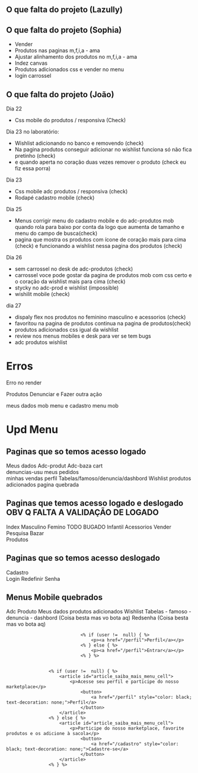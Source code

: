 ## O que falta do projeto (Lazully)
## O que falta do projeto (Sophia)

- Vender
- Produtos nas paginas m,f,i,a - ama
- Ajustar alinhamento dos produtos no m,f,i,a - ama
- Indez canvas
- Produtos adicionados css e vender no menu
- login carrossel

## O que falta do projeto (João)

Dia 22 
- Css mobile do produtos / responsiva (Check)

Dia 23 no laboratório:
- Wishlist adicionando no banco e removendo  (check)
- Na pagina produtos conseguir adicionar no wishlist funciona só não fica pretinho (check)
- e quando aperta no coração duas vezes remover o produto (check eu fiz essa porra)

Dia 23 
- Css mobile adc produtos / responsiva (check)
- Rodapé cadastro mobile (check)

Dia 25

- Menus corrigir menu do cadastro mobile e do adc-produtos mob quando rola para baixo por conta da logo que aumenta de tamanho e menu do campo de busca(check)
- pagina que mostra os produtos com ícone de coração mais para cima (check)
e funcionando a wishlist nessa pagina dos produtos (check)


Dia 26


- sem carrossel no desk de adc-produtos (check)
- carrossel voce pode gostar da pagina de produtos mob com css certo e o coração da wishlist mais para cima (check)
- stycky no adc-prod e wishlist (impossible)
- wishilit mobile (check)


dia 27
- dispaly flex nos produtos no feminino masculino e acessorios (check)
- favoritou na pagina de produtos continua na pagina de produtos(check)
- produtos adicionados css igual da wishlist
- review nos menus mobiles e desk para ver se tem bugs
- adc produtos wishlist 

# Erros

Erro no render

Produtos Denunciar e Fazer outra ação

meus dados mob menu e cadastro menu mob






# Upd Menu
## Paginas que so temos acesso logado
Meus dados
Adc-produt
Adc-baza
cart  
denuncias-usu 
meus pedidos  
minhas vendas 
perfil
Tabelas/famoso/denuncia/dashbord
Wishlist
produtos adicionados         pagina quebrada

## Paginas que temos acesso logado e deslogado          OBV Q FALTA A VALIDAÇÃO DE LOGADO
Index
Masculino
Femino      TODO BUGADO
Infantil
Acessorios 
Vender
Pesquisa
Bazar   
Produtos

## Paginas que so temos acesso deslogado
Cadastro  
Login 
Redefinir Senha   


## Menus Mobile quebrados
Adc Produto
Meus dados
produtos adicionados
Wishlist
Tabelas - famoso - denuncia - dashbord (Coisa besta mas vo bota aq)
Redsenha (Coisa besta mas vo bota aq)









                                <% if (user !=  null) { %>
                                    <p><a href="/perfil">Perfil</a></p>
                                <% } else { %>
                                    <p><a href="/perfil">Entrar</a></p>
                                <% } %>

                                
                    <% if (user !=  null) { %>
                        <article id="article_saiba_mais_menu_cell">
                            <p>Acesse seu perfil e participe do nosso marketplace</p>
                                <button>
                                    <a href="/perfil" style="color: black; text-decoration: none;">Perfil</a>
                                </button>
                        </article>
                    <% } else { %>
                        <article id="article_saiba_mais_menu_cell">
                            <p>Participe do nosso marketplace, favorite produtos e os adicione à sacola</p>
                                <button>
                                    <a href="/cadastro" style="color: black; text-decoration: none;">Cadastre-se</a>
                                </button>
                        </article>
                    <% } %>